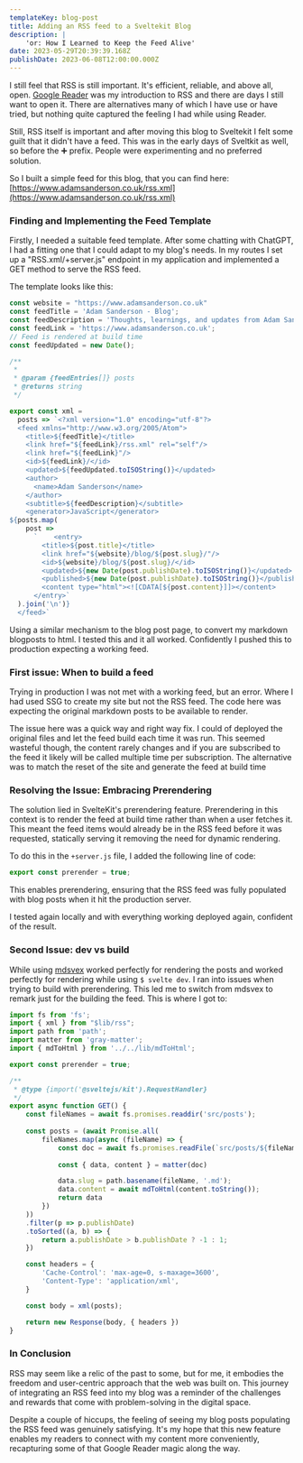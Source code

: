 ```yaml
---
templateKey: blog-post
title: Adding an RSS feed to a Sveltekit Blog
description: |
    'or: How I Learned to Keep the Feed Alive'
date: 2023-05-29T20:39:39.168Z
publishDate: 2023-06-08T12:00:00.000Z
---
```


I still feel that RSS is still important. It's efficient, reliable, and above all, open. [Google Reader](https://en.wikipedia.org/wiki/Google_Reader) was my introduction to RSS and there are days I still want to open it. There are alternatives many of which I have use or have tried, but nothing quite captured the feeling I had while using Reader.

Still, RSS itself is important and after moving this blog to Sveltekit I felt some guilt that it didn't have a feed. This was in the early days of Sveltkit as well, so before the ➕ prefix. People were experimenting and no preferred solution.

So I built a simple feed for this blog, that you can find here: [https://www.adamsanderson.co.uk/rss.xml](https://www.adamsanderson.co.uk/rss.xml)

### Finding and Implementing the Feed Template

Firstly, I needed a suitable feed template. After some chatting with ChatGPT, I had a fitting one that I could adapt to my blog's needs. In my routes I set up a "RSS.xml/+server.js" endpoint in my application and implemented a GET method to serve the RSS feed.

The template looks like this:

```js
const website = "https://www.adamsanderson.co.uk"
const feedTitle = 'Adam Sanderson - Blog';
const feedDescription = 'Thoughts, learnings, and updates from Adam Sanderson.';
const feedLink = 'https://www.adamsanderson.co.uk';
// Feed is rendered at build time
const feedUpdated = new Date();

/**
 *
 * @param {feedEntries[]} posts
 * @returns string
 */

export const xml =
  posts => `<?xml version="1.0" encoding="utf-8"?>
  <feed xmlns="http://www.w3.org/2005/Atom">
    <title>${feedTitle}</title>
    <link href="${feedLink}/rss.xml" rel="self"/>
    <link href="${feedLink}"/>
    <id>${feedLink}/</id>
    <updated>${feedUpdated.toISOString()}</updated>
    <author>
      <name>Adam Sanderson</name>
    </author>
    <subtitle>${feedDescription}</subtitle>
    <generator>JavaScript</generator>
${posts.map(
    post =>
      `    <entry>
        <title>${post.title}</title>
        <link href="${website}/blog/${post.slug}/"/>
        <id>${website}/blog/${post.slug}/</id>
        <updated>${new Date(post.publishDate).toISOString()}</updated>
        <published>${new Date(post.publishDate).toISOString()}</published>
        <content type="html"><![CDATA[${post.content}]]></content>
      </entry>`
  ).join('\n')}
  </feed>`
```

Using a similar mechanism to the blog post page, to convert my markdown blogposts to html. I tested this and it all worked. Confidently I pushed this to production expecting a working feed. 

### First issue: When to build a feed

Trying in production I was not met with a working feed, but an error. Where I had used SSG to create my site but not the RSS feed. The code here was expecting the original markdown posts to be available to render.

The issue here was a quick way and right way fix. I could of deployed the original files and let the feed build each time it was run. This seemed wasteful though, the content rarely changes and if you are subscribed to the feed it likely will be called multiple time per subscription. The alternative was to match the reset of the site and generate the feed at build time

### Resolving the Issue: Embracing Prerendering

The solution lied in SvelteKit's prerendering feature. Prerendering in this context is to render the feed at build time rather than when a user fetches it. This meant the feed items would already be in the RSS feed before it was requested, statically serving it removing the need for dynamic rendering.

To do this in the `+server.js` file, I added the following line of code:

```js
export const prerender = true;
```

This enables prerendering, ensuring that the RSS feed was fully populated with blog posts when it hit the production server. 

I tested again locally and with everything working deployed again, confident of the result.

### Second Issue: dev vs build

While using [mdsvex](https://mdsvex.pngwn.io/) worked perfectly for rendering the posts and worked perfectly for rendering while using `$ svelte dev`. I ran into issues when trying to build with prerendering. This led me to switch from mdsvex to remark just for the building the feed. This is where I got to:

```js
import fs from 'fs';
import { xml } from "$lib/rss";
import path from 'path';
import matter from 'gray-matter';
import { mdToHtml } from '../../lib/mdToHtml';

export const prerender = true;

/**
 * @type {import('@sveltejs/kit').RequestHandler}
 */
export async function GET() {
    const fileNames = await fs.promises.readdir('src/posts');
  
    const posts = (await Promise.all(
        fileNames.map(async (fileName) => {
            const doc = await fs.promises.readFile(`src/posts/${fileName}`, 'utf8')
  
            const { data, content } = matter(doc)

            data.slug = path.basename(fileName, '.md');
            data.content = await mdToHtml(content.toString());
            return data
        })
    ))
	.filter(p => p.publishDate)
	.toSorted((a, b) => {
		return a.publishDate > b.publishDate ? -1 : 1;
	})

    const headers = {
        'Cache-Control': 'max-age=0, s-maxage=3600',
        'Content-Type': 'application/xml',
    }

	const body = xml(posts);

    return new Response(body, { headers })
}
```

### In Conclusion

RSS may seem like a relic of the past to some, but for me, it embodies the freedom and user-centric approach that the web was built on. This journey of integrating an RSS feed into my blog was a reminder of the challenges and rewards that come with problem-solving in the digital space.

Despite a couple of hiccups, the feeling of seeing my blog posts populating the RSS feed was genuinely satisfying. It's my hope that this new feature enables my readers to connect with my content more conveniently, recapturing some of that Google Reader magic along the way.